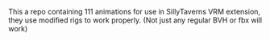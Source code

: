 This a repo containing 111 animations for use in SillyTaverns VRM extension, they use modified rigs to work properly. (Not just any regular BVH or fbx will work)
